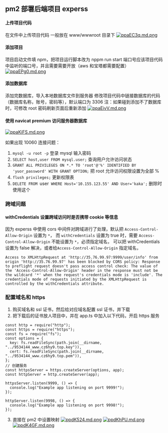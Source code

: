 ## pm2 部署后端项目 experss

#### 上传项目代码

在文件中上传项目代码 一般放在 www/wwwroot 目录下
[![ppaEC3q.md.png](https://s1.ax1x.com/2023/03/21/ppaEC3q.md.png)](https://imgse.com/i/ppaEC3q)

#### 添加项目

项目启动文件填 npm，把项目运行脚本改为 nppm run start
端口号应该项目代码中监听的端口号，并且需要需要开放（aws 和宝塔都需要配置）
[![ppaEPg0.md.png](https://s1.ax1x.com/2023/03/21/ppaEPg0.md.png)](https://imgse.com/i/ppaEPg0)

#### 添加数据库

添加完数据库，导入本地数据库文件到服务器
修改项目代码中链接数据库的代码（数据库名称，账号，密码等），默认端口为 3306
注：如果碰到添加不了数据库时，可修改 root 密码刷新页面后重新添加
[![ppaEivV.md.png](https://s1.ax1x.com/2023/03/21/ppaEivV.md.png)](https://imgse.com/i/ppaEivV)

#### 使用 navicat premium 访问服务器数据库

[![ppaKiFS.md.png](https://s1.ax1x.com/2023/03/21/ppaKiFS.md.png)](https://imgse.com/i/ppaKiFS)

如果出现 10060 连接问题：

1. `mysql -u root -p` 登录 mysql 输入密码
2. `SELECT host,user FROM mysql.user;` 查询用户允许访问状态
3. `GRANT ALL PRIVILEGES ON *.* TO 'root'@'%' IDENTIFIED BY 'yuor_password' WITH GRANT OPTION;` 把 root 允许访问权限设置为全部 %
4. `flush privileges;` 更新权限表
5. `DELETE FROM `user` WHERE Host='10.155.123.55' AND User='kaka';` 删除时使用这个

### 跨域问题

#### withCredentials 设置跨域访问时是否携带 cookie 等信息

因为 experss 中使用 cors 中间件对跨域进行了处理，默认把 `Access-Control-Allow-Origin` 设置为 `*`，
而 `withCredentials` 设置为 true 时，需要 `Access-Control-Allow-Origin` 不能设置为 `*`，必须指定域名，
可以把 withCredentials 设置为 false 解决，或者给`Access-Control-Allow-Origin` 指定域名，

```
Access to XMLHttpRequest at 'http://35.76.99.97:9999/user/info' from origin 'http://35.76.99.97' has been blocked by CORS policy: Response to preflight request doesn't pass access control check: The value of the 'Access-Control-Allow-Origin' header in the response must not be the wildcard '*' when the request's credentials mode is 'include'. The credentials mode of requests initiated by the XMLHttpRequest is controlled by the withCredentials attribute.
```

### 配置域名和 https

1. 购买域名和 ssl 证书，然后给对应域名配置 ssl 证书，并下载
2. 把下载后的证书放人项目中，并在 app.ts 中加入以下代码，开启 https 服务

```
const http = require("http");
const https = require("https");
const fs = require("fs");
const options = {
  key: fs.readFileSync(path.join(__dirname, "../9534144_www.cz6hy9.top.key")),
  cert: fs.readFileSync(path.join(__dirname, "../9534144_www.cz6hy9.top.pem")),
};
// 创建服务
const httpsServer = https.createServer(options, app);
const httpServer = http.createServer(app);

httpsServer.listen(9999, () => {
  console.log("Example app listening on port 9999!");
});

httpServer.listen(9998, () => {
  console.log("Example app listening on port 9998!");
});
```

3. 直接在 pm2 中设置映射
   [![ppdK524.md.png](https://s1.ax1x.com/2023/03/22/ppdK524.md.png)](https://imgse.com/i/ppdK524)
   [![ppdKhPU.md.png](https://s1.ax1x.com/2023/03/22/ppdKhPU.md.png)](https://imgse.com/i/ppdKhPU)
   [![ppdK4GF.md.png](https://s1.ax1x.com/2023/03/22/ppdK4GF.md.png)](https://imgse.com/i/ppdK4GF)
